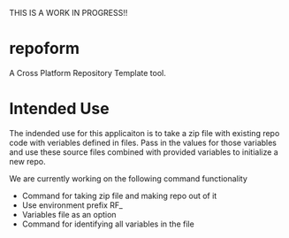 THIS IS A WORK IN PROGRESS!!
# repoform
A Cross Platform Repository Template tool.

# Intended Use

The indended use for this applicaiton is to take a zip file with existing repo code with veriables defined in files. Pass in the values for those variables and use these source files combined with provided variables to initialize a new repo.

We are currently working on the following command functionality
 - Command for taking zip file and making repo out of it
 - Use environment prefix RF_
 - Variables file as an option
 - Command for identifying all variables in the file
